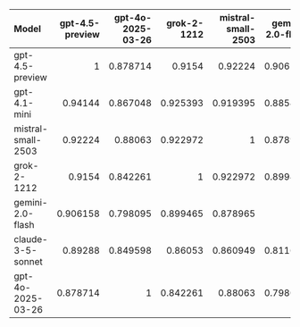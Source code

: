| Model              |   gpt-4.5-preview |   gpt-4o-2025-03-26 |   grok-2-1212 |   mistral-small-2503 |   gemini-2.0-flash |   claude-3-5-sonnet |   gpt-4.1-mini |     SUM |
|:-------------------|------------------:|--------------------:|--------------:|---------------------:|-------------------:|--------------------:|---------------:|--------:|
| gpt-4.5-preview    |          1        |            0.878714 |      0.9154   |             0.92224  |           0.906158 |            0.89288  |       0.94144  | 6.45683 |
| gpt-4.1-mini       |          0.94144  |            0.867048 |      0.925393 |             0.919395 |           0.885458 |            0.866268 |       1        | 6.405   |
| mistral-small-2503 |          0.92224  |            0.88063  |      0.922972 |             1        |           0.878965 |            0.860949 |       0.919395 | 6.38515 |
| grok-2-1212        |          0.9154   |            0.842261 |      1        |             0.922972 |           0.899465 |            0.86053  |       0.925393 | 6.36602 |
| gemini-2.0-flash   |          0.906158 |            0.798095 |      0.899465 |             0.878965 |           1        |            0.811665 |       0.885458 | 6.17981 |
| claude-3-5-sonnet  |          0.89288  |            0.849598 |      0.86053  |             0.860949 |           0.811665 |            1        |       0.866268 | 6.14189 |
| gpt-4o-2025-03-26  |          0.878714 |            1        |      0.842261 |             0.88063  |           0.798095 |            0.849598 |       0.867048 | 6.11635 |